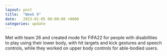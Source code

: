 ```yaml
---
layout: post
title:  "Week 9"
date:   2023-01-05 00:00:00 +0000
categories: update
---
```

Met with team 26 and created mode for FIFA22 for people with disabilities to play using their lower body, with hit targets and kick gestures and speech controls, while they worked on upper body controls for able-bodied users.